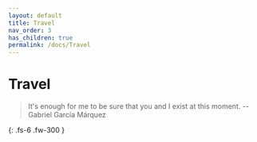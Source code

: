 ```yaml
---
layout: default
title: Travel
nav_order: 3
has_children: true
permalink: /docs/Travel
---
```


# Travel

> It's enough for me to be sure that you and I exist at this moment.
> -- Gabriel García Márquez

{: .fs-6 .fw-300 }
